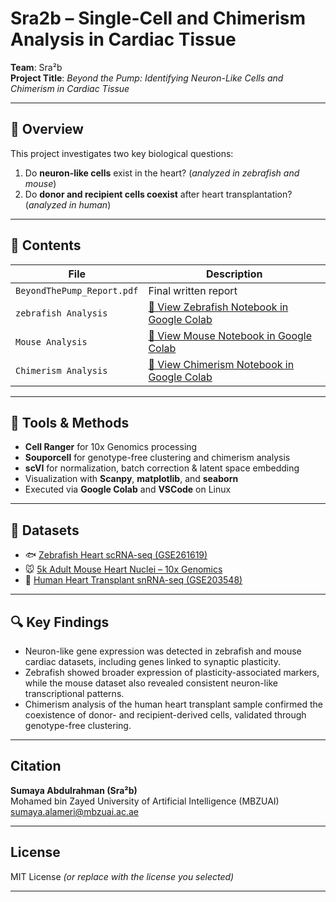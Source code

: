 # Sra2b – Single-Cell and Chimerism Analysis in Cardiac Tissue

**Team**: Sra²b  
**Project Title**: *Beyond the Pump: Identifying Neuron-Like Cells and Chimerism in Cardiac Tissue*

---

## 🧠 Overview

This project investigates two key biological questions:
1. Do **neuron-like cells** exist in the heart? (*analyzed in zebrafish and mouse*)
2. Do **donor and recipient cells coexist** after heart transplantation? (*analyzed in human*)

---

## 📁 Contents

| File | Description |
|------|-------------|
| `BeyondThePump_Report.pdf` | Final written report |
| `zebrafish Analysis` | [📘 View Zebrafish Notebook in Google Colab](https://colab.research.google.com/drive/1bYgDab3UFBuOm7DzoKGG5qBpxg_frp-s?usp=sharing)
| `Mouse Analysis` | [📘 View Mouse Notebook in Google Colab](https://colab.research.google.com/drive/1EOi2KMNGHaix2zMHW0h09aNB4tr1S_4Q?usp=sharing)
| `Chimerism Analysis` | [📘 View Chimerism Notebook in Google Colab](https://colab.research.google.com/drive/1WF-IcuQmJxrfOtLZD6wnq-jfUmLarvfp?usp=sharing)
 

---

## 🔬 Tools & Methods

- **Cell Ranger** for 10x Genomics processing
- **Souporcell** for genotype-free clustering and chimerism analysis
- **scVI** for normalization, batch correction & latent space embedding
- Visualization with **Scanpy**, **matplotlib**, and **seaborn**
- Executed via **Google Colab** and **VSCode** on Linux

---

## 🧪 Datasets

- 🐟 [Zebrafish Heart scRNA-seq (GSE261619)](https://www.ncbi.nlm.nih.gov/geo/query/acc.cgi?acc=GSE261619)  
- 🐭 [5k Adult Mouse Heart Nuclei – 10x Genomics](https://www.10xgenomics.com/datasets/5k-adult-mouse-heart-nuclei-isolated-with-chromium-nuclei-isolation-kit-3-1-standard)
- 🧬 [Human Heart Transplant snRNA-seq (GSE203548)](https://www.ncbi.nlm.nih.gov/geo/query/acc.cgi?acc=GSE203548)

---
## 🔍 Key Findings

- Neuron-like gene expression was detected in zebrafish and mouse cardiac datasets, including genes linked to synaptic plasticity.
- Zebrafish showed broader expression of plasticity-associated markers, while the mouse dataset also revealed consistent neuron-like transcriptional patterns.
- Chimerism analysis of the human heart transplant sample confirmed the coexistence of donor- and recipient-derived cells, validated through genotype-free clustering.


---

## Citation

**Sumaya Abdulrahman (Sra²b)**  
Mohamed bin Zayed University of Artificial Intelligence (MBZUAI)  
sumaya.alameri@mbzuai.ac.ae 


---

## License

MIT License *(or replace with the license you selected)*

---

